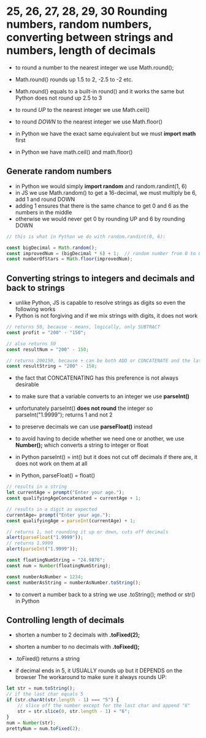 # 25, 26, 27, 28, 29, 30 Rounding numbers, random numbers, converting between strings and numbers, length of decimals

- to round a number to the nearest integer we use Math.round();
- Math.round() rounds up 1.5 to 2, -2.5 to -2 etc.
- Math.round() equals to a built-in round() and it works the same but Python does not round up 2.5 to 3

- to round *UP* to the nearest integer we use Math.ceil()
- to round *DOWN* to the nearest integer we use Math.floor()

- in Python we have the exact same equivalent but we must **import math** first
- in Python we have math.ceil() and math.floor()

## Generate random numbers

- in Python we would simply **import random** and random.randint(1, 6)
- in JS we use Math.random() to get a 16-decimal, we must multiply be 6, add 1 and round DOWN
- adding 1 ensures that there is the same chance to get 0 and 6 as the numbers in the middle
- otherwise we would never get 0 by rounding UP and 6 by rounding DOWN

```js
// this is what in Python we do with random.randint(0, 6):

const bigDecimal = Math.random();
const improvedNum = (bigDecimal * 6) + 1;  // random number from 0 to 6
const numberOfStars = Math.floor(improvedNum);
```

## Converting strings to integers and decimals and back to strings

- unlike Python, JS is capable to resolve strings as digits so even the following works
- Python is not forgiving and if we mix strings with digits, it does not work
```js
// returns 50, because - means, logically, only SUBTRACT
const profit = "200" - "150";

// also returns 50
const resultNum = "200" - 150;

// returns 200150, because + can be both ADD or CONCATENATE and the latter has a priority
const resultString = "200" - 150;
```
- the fact that CONCATENATING has this preference is not always desirable
- to make sure that a variable converts to an integer we use **parseInt()**
- unfortunately parseInt() **does not round** the integer so parseInt("1.9999"); returns 1 and not 2
- to preserve decimals we can use **parseFloat()** instead
- to avoid having to decide whether we need one or another, we use **Number();** which converts a string to integer or float

- in Python parseInt() = int() but it does not cut off decimals if there are, it does not work on them at all
- in Python, parseFloat() = float()
```js
// results in a string
let currentAge = prompt("Enter your age.");
const qualifyingAgeConcatenated = currentAge + 1;

// results in a digit as expected
currentAge= prompt("Enter your age.");
const qualifyingAge = parseInt(currentAge) + 1;

// returns 1, not rounding it up or down, cuts off decimals
alert(parseFloat("1.9999"));
// returns 1.9999
alert(parseInt("1.9999"));

const floatingNumString = "24.9876";
const num = Number(floatingNumString);

const numberAsNumber = 1234;
const numberAsString = numberAsNumber.toString();
```
- to convert a number back to a string we use .toString(); method or str() in Python

## Controlling length of decimals
- shorten a number to 2 decimals with **.toFixed(2);**
- shorten a number to no decimals with **.toFixed();**
- .toFixed() returns a string

- if decimal ends in 5, it USUALLY rounds up but it DEPENDS on the browser
The workaround to make sure it always rounds UP:
```js
let str = num.toString();
// if the last char equals 5
if (str.charAt(str.length - 1) === "5") {
    // slice off the number except for the last char and append "6"
    str = str.slice(0, str.length - 1) + "6";
}
num = Number(str);
prettyNum = num.toFixed(2);
```